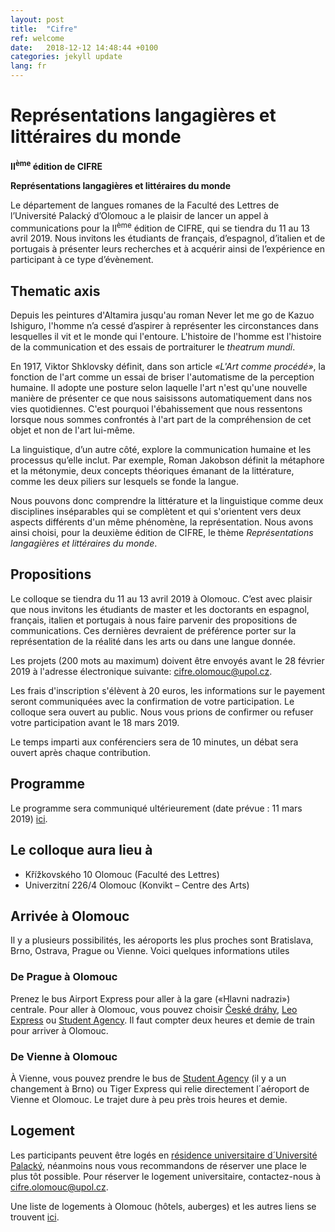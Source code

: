 ```yaml
---
layout: post
title:  "Cifre"
ref: welcome
date:   2018-12-12 14:48:44 +0100
categories: jekyll update
lang: fr
---
```


# Représentations langagières et littéraires du monde


**II<sup>ème</sup> édition de CIFRE**

**Représentations langagières et littéraires du monde**

Le département de langues romanes de la Faculté des Lettres de l’Université Palacký d’Olomouc a le plaisir de lancer un appel à communications pour la II<sup>ème</sup> édition de CIFRE, qui se tiendra du 11 au 13 avril 2019. Nous invitons les étudiants de français, d’espagnol, d’italien et de portugais à présenter leurs recherches et à acquérir ainsi de l’expérience en participant à ce type d’évènement.

## Thematic axis

Depuis les peintures d'Altamira jusqu'au roman Never let me go de Kazuo Ishiguro, l'homme n’a cessé d’aspirer à représenter les circonstances dans lesquelles il vit et le monde qui l'entoure. L'histoire de l'homme est l'histoire de la communication et des essais de portraiturer le *theatrum mundi*.

En 1917, Viktor Shklovsky définit, dans son article *«L'Art comme procédé»*, la fonction de l'art comme un essai de briser l'automatisme de la perception humaine. Il adopte une posture selon laquelle l'art n'est qu'une nouvelle manière de présenter ce que nous saisissons automatiquement dans nos vies quotidiennes. C'est pourquoi l'ébahissement que nous ressentons lorsque nous sommes confrontés à l'art part de la compréhension de cet objet et non de l'art lui-même.

La linguistique, d’un autre côté, explore la communication humaine et les processus qu’elle inclut. Par exemple, Roman Jakobson définit la métaphore et la métonymie, deux concepts théoriques émanant de la littérature, comme les deux piliers sur lesquels se fonde la langue.

Nous pouvons donc comprendre la littérature et la linguistique comme deux disciplines inséparables qui se complètent et qui s'orientent vers deux aspects différents d'un même phénomène, la représentation. Nous avons ainsi choisi, pour la deuxième édition de CIFRE, le thème *Représentations langagières et littéraires du monde*.

## Propositions

Le colloque se tiendra du 11 au 13 avril 2019 à Olomouc. C’est avec plaisir que nous invitons les étudiants de master et les doctorants en espagnol, français, italien et portugais à nous faire parvenir des propositions de communications. Ces dernières devraient de préférence porter sur la représentation de la réalité dans les arts ou dans une langue donnée.

Les projets (200 mots au maximum) doivent être envoyés avant le 28 février 2019 à l'adresse électronique suivante: <cifre.olomouc@upol.cz>.

Les frais d'inscription s'élèvent à 20 euros, les informations sur le payement seront communiquées avec la confirmation de votre participation. Le colloque sera ouvert au public. Nous vous prions de confirmer ou refuser votre participation avant le 18 mars 2019.

Le temps imparti aux conférenciers sera de 10 minutes, un débat sera ouvert après chaque contribution.

## Programme

Le programme sera communiqué ultérieurement (date prévue : 11 mars 2019) [ici]().

## Le colloque aura lieu à

* Křížkovského 10 Olomouc (Faculté des Lettres)
* Univerzitní 226/4 Olomouc (Konvikt – Centre des Arts)

## Arrivée à Olomouc

Il y a plusieurs possibilités, les aéroports les plus proches sont Bratislava, Brno, Ostrava, Prague ou Vienne. Voici quelques informations utiles

### De Prague à Olomouc

Prenez le bus Airport Express pour aller à la gare («Hlavni nadrazi») centrale. Pour aller à Olomouc, vous pouvez choisir [České dráhy](https://www.cd.cz/en/default.htm), [Leo Express](https://www.leoexpress.com/en) ou [Student Agency](https://www.studentagency.eu/en/). Il faut compter deux heures et demie de train pour arriver à Olomouc.

### De Vienne à Olomouc

À Vienne, vous pouvez prendre le bus de [Student Agency](https://www.studentagency.eu/en/) (il y a un changement à Brno) ou Tiger Express qui relie directement l´aéroport de Vienne et Olomouc. Le trajet dure à peu près trois heures et demie.

## Logement

Les participants peuvent être logés en [résidence universitaire d´Université Palacký](https://skm.upol.cz/en/accommodation/accommodation-booking/accommodation-booking-for-employees/), néanmoins nous vous recommandons de réserver une place le plus tôt possible. Pour réserver le logement universitaire, contactez-nous à <cifre.olomouc@upol.cz>.

Une liste de logements à Olomouc (hôtels, auberges)  et les autres liens se trouvent [ici](https://www.hotely.cz/olomouc/?page=1).